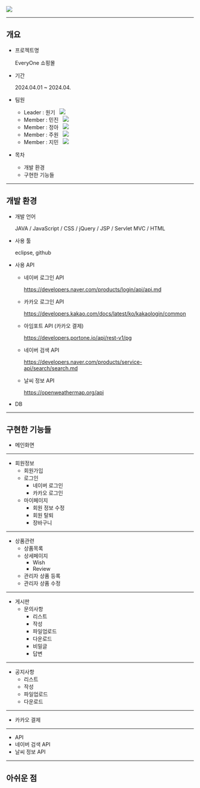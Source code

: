 <img src="https://capsule-render.vercel.app/api?type=wave&color=auto&height=300&section=header&text=Every%20One&fontSize=90" />

***

## 개요
  * 프로젝트명
    
    EveryOne 쇼핑몰
    
  * 기간

     2024.04.01 ~ 2024.04.
    
  * 팀원
     * Leader : 원기&nbsp;&nbsp;&nbsp;<a href="https://github.com/jjiminh/TeamProject"><img src="https://img.shields.io/badge/Github-000000?style=flat-square&logo=Github&logoColor=#white"/></a>
     * Member : 민진&nbsp;&nbsp;&nbsp;<a href="https://github.com/jjiminh/TeamProject"><img src="https://img.shields.io/badge/Github-000000?style=flat-square&logo=Github&logoColor=#white"/></a>
     * Member : 정아&nbsp;&nbsp;&nbsp;<a href="https://github.com/jjiminh/TeamProject"><img src="https://img.shields.io/badge/Github-000000?style=flat-square&logo=Github&logoColor=#white"/></a>
     * Member : 주원&nbsp;&nbsp;&nbsp;<a href="https://github.com/jjiminh/TeamProject"><img src="https://img.shields.io/badge/Github-000000?style=flat-square&logo=Github&logoColor=#white"/></a>
     * Member : 지민&nbsp;&nbsp;&nbsp;<a href="https://github.com/jjiminh/TeamProject"><img src="https://img.shields.io/badge/Github-000000?style=flat-square&logo=Github&logoColor=#white"/></a>
  * 목차
     * 개발 환경
     * 구현한 기능들

***

## 개발 환경
   * 개발 언어
     
       JAVA / JavaScript / CSS / jQuery / JSP / Servlet MVC / HTML
   * 사용 툴  

       eclipse, github
   * 사용 API

       * 네이버 로그인 API

         <https://developers.naver.com/products/login/api/api.md>
       * 카카오 로그인 API
    
         <https://developers.kakao.com/docs/latest/ko/kakaologin/common>
       * 아임포트 API (카카오 결제)

         <https://developers.portone.io/api/rest-v1/pg>
       * 네이버 검색 API
    
         <https://developers.naver.com/products/service-api/search/search.md>
       * 날씨 정보 API
    
         <https://openweathermap.org/api>
       
   * DB
      
    
***

## 구현한 기능들
  * 메인화면

***
   
  * 회원정보 
    * 회원가입
    * 로그인
       * 네이버 로그인
       * 카카오 로그인
    * 마이페이지
       * 회원 정보 수정
       * 회원 탈퇴
       * 장바구니
     
***
         
  * 상품관련
    * 상품목록
    * 상세페이지
      * Wish
      * Review
    * 관리자 상품 등록
    * 관리자 상품 수정

***
    
  * 게시판
    * 문의사항
      * 리스트
      * 작성
      * 파일업로드
      * 다운로드
      * 비밀글
      * 답변

***
        
  * 공지사항
      * 리스트
      * 작성
      * 파일업로드
      * 다운로드

***   
    
  * 카카오 결제

***
    
  * API
   * 네이버 검색 API
   * 날씨 정보 API

***     
     
## 아쉬운 점
        


